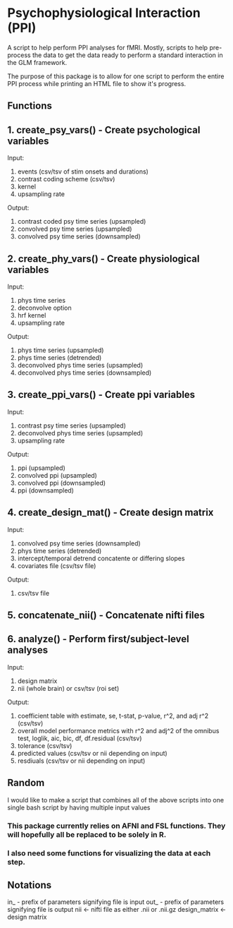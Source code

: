 # Psychophysiological Interaction (PPI)

A script to help perform PPI analyses for fMRI. Mostly, scripts to help pre-process the data to get the data ready to perform a standard interaction in the GLM framework.

The purpose of this package is to allow for one script to perform the entire PPI process while printing an HTML file to show it's progress.

## Functions

## 1. create_psy_vars() - Create psychological variables

Input:

1. events (csv/tsv of stim onsets and durations)
2. contrast coding scheme (csv/tsv)
2. kernel
3. upsampling rate

Output:

1. contrast coded psy time series (upsampled)
2. convolved psy time series (upsampled)
3. convolved psy time series (downsampled)

## 2. create_phy_vars() - Create physiological variables

Input: 

1. phys time series
2. deconvolve option
3. hrf kernel
4. upsampling rate

Output:

1. phys time series (upsampled)
2. phys time series (detrended)
3. deconvolved phys time series (upsampled)
4. deconvolved phys time series (downsampled)

## 3. create_ppi_vars() - Create ppi variables

Input:

1. contrast psy time series (upsampled)
2. deconvolved phys time series (upsampled)
3. upsampling rate

Output:

1. ppi (upsampled)
2. convolved ppi (upsampled)
3. convolved ppi (downsampled)
4. ppi (downsampled)

## 4. create_design_mat() - Create design matrix

Input:

1. convolved psy time series (downsampled)
2. phys time series (detrended)
3. intercept/temporal detrend concatente or differing slopes
4. covariates file (csv/tsv file)

Output:

1. csv/tsv file

## 5. concatenate_nii() - Concatenate nifti files

## 6. analyze() - Perform first/subject-level analyses

Input:

1. design matrix
2. nii (whole brain) or csv/tsv (roi set)

Output:

1. coefficient table with estimate, se, t-stat, p-value, r^2, and adj r^2 (csv/tsv)
2. overall model performance metrics with r^2 and adj^2 of the omnibus test, loglik, aic, bic, df, df.residual (csv/tsv)
4. tolerance (csv/tsv)
3. predicted values (csv/tsv or nii depending on input)
4. resdiuals (csv/tsv or nii depending on input)

## Random

I would like to make a script that combines all of the above scripts into one single bash script by having multiple input values

### This package currently relies on AFNI and FSL functions. They will hopefully all be replaced to be solely in R.

### I also need some functions for visualizing the data at each step.

## Notations

in_ - prefix of parameters signifying file is input 
out_ - prefix of parameters signifying file is output
nii <- nifti file as either .nii or .nii.gz
design_matrix <- design matrix

